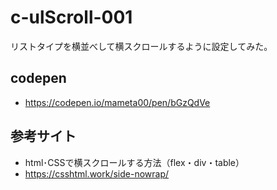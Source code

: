 # c-ulScroll-001
リストタイプを横並べして横スクロールするように設定してみた。

## codepen
- https://codepen.io/mameta00/pen/bGzQdVe

## 参考サイト
- html･CSSで横スクロールする方法（flex・div・table）
- https://csshtml.work/side-nowrap/ 
